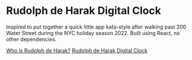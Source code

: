 # Rudolph de Harak Digital Clock

Inspired to put together a quick little app kata-style after walking past 200 Water Street during the NYC holiday season 2022. Built using React, no other dependencies. 

[Who is Rudolph de Harak?](https://en.wikipedia.org/wiki/Rudolph_de_Harak)
[Rudolph de Harak Digital Clock](https://www.atlasobscura.com/places/rudolph-de-harak-digital-clock)



